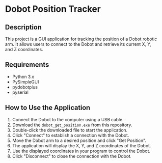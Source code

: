 # Dobot Position Tracker

## Description
This project is a GUI application for tracking the position of a Dobot robotic arm. It allows users to connect to the Dobot and retrieve its current X, Y, and Z coordinates.

## Requirements
- Python 3.x
- PySimpleGUI
- pydobotplus
- pyserial

## How to Use the Application
1. Connect the Dobot to the computer using a USB cable.
2. Download the `dobot_get_position.exe` from this repository.
3. Double-click the downloaded file to start the application.
4. Click "Connect" to establish a connection with the Dobot.
5. Move the Dobot arm to a desired position and click "Get Position".
6. The application will display the X, Y, and Z coordinates of the Dobot.
7. Use the displayed coordinates in your program to control the Dobot.
8. Click "Disconnect" to close the connection with the Dobot.